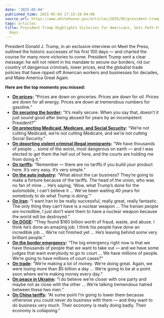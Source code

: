 ```yaml
---
date: '2025-05-04'
published_time: 2025-05-04 17:15:18-04:00
source_url: https://www.whitehouse.gov/articles/2025/05/president-trump-highlights-victories-for-americans-sets-path-for-next-100-days/
tags: articles
title: President Trump Highlights Victories for Americans, Sets Path For Next 100
  Days
---
```

 
President Donald J. Trump, in an exclusive interview on Meet the Press,
outlined the historic successes of his first 100 days — and charted the
course for many more victories to come. President Trump sent a clear
message: he will not relent in his mandate to secure our borders, rid
our country of dangerous criminals, lower prices, end the globalist
trade policies that have ripped off American workers and businesses for
decades, and Make America Great Again.

**Here are the top moments you missed:**

-   [**On
    prices**](https://x.com/RapidResponse47/status/1919045057820168238)**:**
    “Prices are down on groceries. Prices are down for oil. Prices are
    down for all energy. Prices are down at tremendous numbers for
    gasoline.”
-   [**On securing the
    border**](https://x.com/RapidResponse47/status/1919021066699075897)**:**
    “It’s really secure. When you say that, doesn’t it just sound good
    after being abused for years by an incompetent President?”
-   [**On protecting Medicaid, Medicare, and Social
    Security**](https://x.com/RapidResponse47/status/1919028908466315314)**:**
    “We’re not cutting Medicaid, we’re not cutting Medicare, and we’re
    not cutting Social Security.”
-   [**On deporting violent criminal illegal
    immigrants**](https://x.com/RapidResponse47/status/1919022289397452899)**:**
    “We have thousands of people … some of the worst, most dangerous on
    earth — and I was elected to get them the hell out of here, and the
    courts are holding me from doing it.”
-   [**On
    tariffs**](https://x.com/RapidResponse47/status/1919105674165833752)**:**
    “Remember — there are no tariffs if you build your product here.
    It’s very easy. It’s very simple.”
-   [**On the auto
    industry**](https://x.com/RapidResponse47/status/1919023203856286203)**:**
    “What about the car business? They’re going to make a fortune
    because of the tariffs. The head of the union, who was no fan of
    mine … He’s saying, ‘Wow, what Trump’s done for the automobile, I
    can’t believe it … We’ve been waiting 40 years for somebody to do
    what Trump is doing.’”
-   [**On
    Iran**](https://x.com/RapidResponse47/status/1919124111860625610)**:**
    “I want Iran to be really successful, really great, really
    fantastic. The only thing they can’t have is a nuclear weapon … The
    Iranian people are incredible, I just don’t want them to have a
    nuclear weapon because the world will be destroyed.”
-   [**On
    DOGE**](https://x.com/RapidResponse47/status/1919121688886714460)**:**
    “They found $160 billion worth of fraud, waste, and abuse. I think
    he’s done an amazing job. I think his people have done an incredible
    job … We’re not finished yet … He’s leaving behind some very
    brilliant people.”
-   [**On the border
    emergency**](https://x.com/RapidResponse47/status/1919020763912220928)**:**
    “The big emergency right now is that we have thousands of people
    that we want to take out — and we have some judges that want
    everybody to go to court … We have millions of people. We’re going
    to have millions of court cases?”
-   [**On
    trade**](https://x.com/RapidResponse47/status/1919021725146140677)**:**
    “We’re making a lot of money. We’re doing great. Again, we were
    losing more than $5 billion a day … We’re going to be at a point
    soon where we’re making money every day.”
-   [**On peace in
    Ukraine**](https://x.com/RapidResponse47/status/1919025431648346599)**:**
    “I do believe we’re closer with one party and maybe not as close
    with the other … We’re talking tremendous hatred between these two
    men.”
-   [**On China
    tariffs**](https://x.com/RapidResponse47/status/1919046509900751019)**:**
    “At some point I’m going to lower them because otherwise you could
    never do business with them — and they want to do business very
    much. Their economy is really doing badly. Their economy is
    collapsing.”
